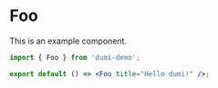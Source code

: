 # Foo

This is an example component.

```jsx
import { Foo } from 'dumi-demo';

export default () => <Foo title="Hello dumi!" />;
```
